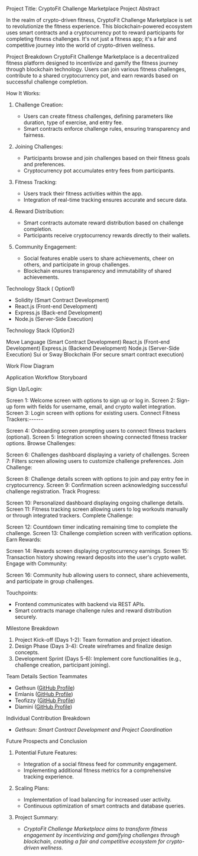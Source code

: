  
Project Title:  CryptoFit Challenge Marketplace
 Project Abstract
 
In the realm of crypto-driven fitness, CryptoFit Challenge Marketplace is set to revolutionize the fitness experience. This blockchain-powered ecosystem uses smart contracts and a cryptocurrency pot to reward participants for completing fitness challenges. It's not just a fitness app; it's a fair and competitive journey into the world of crypto-driven wellness.
 
 Project Breakdown 
CryptoFit Challenge Marketplace is a decentralized fitness platform designed to incentivize and gamify the fitness journey through blockchain technology. Users can join various fitness challenges, contribute to a shared cryptocurrency pot, and earn rewards based on successful challenge completion.

 How It Works:
 
1. Challenge Creation:
   - Users can create fitness challenges, defining parameters like duration, type of exercise, and entry fee.
   - Smart contracts enforce challenge rules, ensuring transparency and fairness.
 
2. Joining Challenges:
   - Participants browse and join challenges based on their fitness goals and preferences.
   - Cryptocurrency pot accumulates entry fees from participants.
 
3. Fitness Tracking:
   - Users track their fitness activities within the app.
   - Integration of real-time tracking ensures accurate and secure data.
 
4. Reward Distribution:
   - Smart contracts automate reward distribution based on challenge completion.
   - Participants receive cryptocurrency rewards directly to their wallets.
 
5. Community Engagement:
   - Social features enable users to share achievements, cheer on others, and participate in group challenges.
   - Blockchain ensures transparency and immutability of shared achievements.
 
 Technology Stack ( Option1)
 
- Solidity (Smart Contract Development)
- React.js (Front-end Development)
- Express.js (Back-end Development)
- Node.js (Server-Side Execution)

Technology Stack (Option2)

Move Language (Smart Contract Development)
React.js (Front-end Development)
Express.js (Backend Development)
Node.js (Server-Side Execution)
Sui or Sway Blockchain (For secure smart contract execution)



 

 Work Flow Diagram




 


Application Workflow Storyboard

Sign Up/Login:

Screen 1: Welcome screen with options to sign up or log in.
Screen 2: Sign-up form with fields for username, email, and crypto wallet integration.
Screen 3: Login screen with options for existing users.
Connect Fitness Trackers:------

Screen 4: Onboarding screen prompting users to connect fitness trackers (optional).
Screen 5: Integration screen showing connected fitness tracker options.
Browse Challenges:

Screen 6: Challenges dashboard displaying a variety of challenges.
Screen 7: Filters screen allowing users to customize challenge preferences.
Join Challenge:

Screen 8: Challenge details screen with options to join and pay entry fee in cryptocurrency.
Screen 9: Confirmation screen acknowledging successful challenge registration.
Track Progress:

Screen 10: Personalized dashboard displaying ongoing challenge details.
Screen 11: Fitness tracking screen allowing users to log workouts manually or through integrated trackers.
Complete Challenge:

Screen 12: Countdown timer indicating remaining time to complete the challenge.
Screen 13: Challenge completion screen with verification options.
Earn Rewards:

Screen 14: Rewards screen displaying cryptocurrency earnings.
Screen 15: Transaction history showing reward deposits into the user's crypto wallet.
Engage with Community:

Screen 16: Community hub allowing users to connect, share achievements, and participate in group challenges.

 
Touchpoints:
 
- Frontend communicates with backend via REST APIs.
- Smart contracts manage challenge rules and reward distribution securely.
 
 Milestone Breakdown
 
1. Project Kick-off (Days 1-2): Team formation and project ideation.
2. Design Phase (Days 3-4): Create wireframes and finalize design concepts.
3. Development Sprint (Days 5-6): Implement core functionalities (e.g., challenge creation, participant joining).








 Team Details Section 
 Teammates
 
- Gethsun ([GitHub Profile](https://github.com/gethsun1))
- Emlanis ([GitHub Profile](https://github.com/emlanis))
- Teofizzy ([GitHub Profile](https://github.com/teofizzy))
- Diamini ([GitHub Profile](https://github.com/diamini))
 
 Individual Contribution Breakdown
 
- _Gethsun: Smart Contract Development and Project Coordination_

 
 Future Prospects and Conclusion
 
1. Potential Future Features:
   - Integration of a social fitness feed for community engagement.
   - Implementing additional fitness metrics for a comprehensive tracking experience.
 
2. Scaling Plans:
   - Implementation of load balancing for increased user activity.
   - Continuous optimization of smart contracts and database queries.
 
3. Project Summary:
   - _CryptoFit Challenge Marketplace aims to transform fitness engagement by incentivizing and gamifying challenges through blockchain, creating a fair and competitive ecosystem for crypto-driven wellness._
